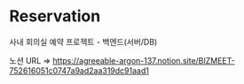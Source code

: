 # Reservation
사내 회의실 예약 프로젝트 - 백엔드(서버/DB)

노션 URL => https://agreeable-argon-137.notion.site/BIZMEET-752616051c0747a9ad2aa319dc91aad1
